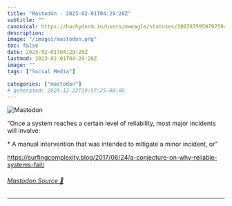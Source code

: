 ```yaml
---
title: "Mastodon - 2023-02-01T04:29:28Z"
subtitle: ""
canonical: https://hachyderm.io/users/mweagle/statuses/109787595979259437
description:
image: "/images/mastodon.png"
toc: false
date: 2023-02-01T04:29:28Z
lastmod: 2023-02-01T04:29:28Z
image: ""
tags: ["Social Media"]

categories: ["mastodon"]
# generated: 2024-12-22T19:57:25-08:00
---
```

![Mastodon](/images/mastodon.png)

<p>“Once a system reaches a certain level of reliability, most major incidents will involve:</p><p> * A manual intervention that was intended to mitigate a minor incident, or”</p><p><a href="https://surfingcomplexity.blog/2017/06/24/a-conjecture-on-why-reliable-systems-fail/" target="_blank" rel="nofollow noopener noreferrer" translate="no"><span class="invisible">https://</span><span class="ellipsis">surfingcomplexity.blog/2017/06</span><span class="invisible">/24/a-conjecture-on-why-reliable-systems-fail/</span></a></p>


###### [Mastodon Source 🐘](https://hachyderm.io/@mweagle/109787595979259437)

___
